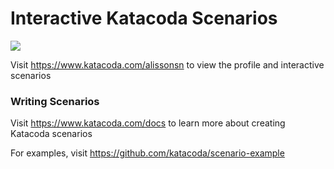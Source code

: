 # Interactive Katacoda Scenarios

[![](http://shields.katacoda.com/katacoda/alissonsn/count.svg)](https://www.katacoda.com/alissonsn "Get your profile on Katacoda.com")

Visit https://www.katacoda.com/alissonsn to view the profile and interactive scenarios

### Writing Scenarios
Visit https://www.katacoda.com/docs to learn more about creating Katacoda scenarios

For examples, visit https://github.com/katacoda/scenario-example
